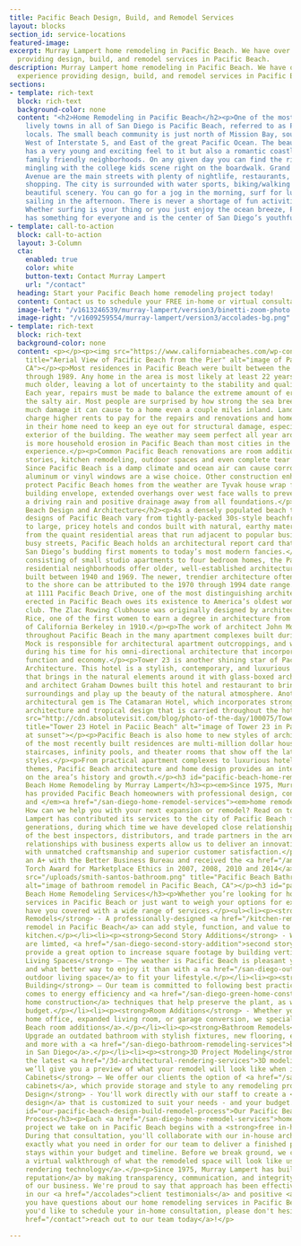```yaml
---
title: Pacific Beach Design, Build, and Remodel Services
layout: blocks
section_id: service-locations
featured-image: 
excerpt: Murray Lampert home remodeling in Pacific Beach. We have over 40 years experience
  providing design, build, and remodel services in Pacific Beach.
description: Murray Lampert home remodeling in Pacific Beach. We have over 40 years
  experience providing design, build, and remodel services in Pacific Beach.
sections:
- template: rich-text
  block: rich-text
  background-color: none
  content: "<h2>Home Remodeling in Pacific Beach</h2><p>One of the most scenic and
    lively towns in all of San Diego is Pacific Beach, referred to as P.B. by the
    locals. The small beach community is just north of Mission Bay, south of La Jolla,
    West of Interstate 5, and East of the great Pacific Ocean. The beautiful city
    has a very young and exciting feel to it but also a romantic coastline and several
    family friendly neighborhoods. On any given day you can find the rich and famous
    mingling with the college kids scene right on the boardwalk. Grand and Garnet
    Avenue are the main streets with plenty of nightlife, restaurants, cafes, and
    shopping. The city is surrounded with water sports, biking/walking paths, and
    beautiful scenery. You can go for a jog in the morning, surf for lunch, and be
    sailing in the afternoon. There is never a shortage of fun activities in P.B.
    Whether surfing is your thing or you just enjoy the ocean breeze, Pacific Beach
    has something for everyone and is the center of San Diego’s youthful lifestyle.</p>"
- template: call-to-action
  block: call-to-action
  layout: 3-Column
  cta:
    enabled: true
    color: white
    button-text: Contact Murray Lampert
    url: "/contact"
  heading: Start your Pacific Beach home remodeling project today!
  content: Contact us to schedule your FREE in-home or virtual consultation.
  image-left: "/v1613246539/murray-lampert/version3/binetti-zoom-photo.png"
  image-right: "/v1609259554/murray-lampert/version3/accolades-bg.png"
- template: rich-text
  block: rich-text
  background-color: none
  content: <p></p><p><img src="https://www.californiabeaches.com/wp-content/uploads/2014/09/bigs-Pacific-Beach-Aerial-View-with-Pier-PB-San-Diego-CA-E1-Large-e1509516135898-1000x592.jpg"
    title="Aerial View of Pacific Beach from the Pier" alt="image of Pacific Beach,
    CA"></p><p>Most residences in Pacific Beach were built between the years of 1950
    through 1989. Any home in the area is most likely at least 22 years old and probably
    much older, leaving a lot of uncertainty to the stability and quality of its infrastructure.
    Each year, repairs must be made to balance the extreme amount of erosion from
    the salty air. Most people are surprised by how strong the sea breeze is and how
    much damage it can cause to a home even a couple miles inland. Landlords must
    charge higher rents to pay for the repairs and renovations and home owners living
    in their home need to keep an eye out for structural damage, especially to the
    exterior of the building. The weather may seem perfect all year around, but there
    is more household erosion in Pacific Beach than most cities in the U.S. will every
    experience.</p><p>Common Pacific Beach renovations are room additions, second
    stories, kitchen remodeling, outdoor spaces and even complete tear downs/rebuilding.
    Since Pacific Beach is a damp climate and ocean air can cause corrosion, clad
    aluminum or vinyl windows are a wise choice. Other construction enhancements to
    protect Pacific Beach homes from the weather are Tyvak house wrap for a tight
    building envelope, extended overhangs over west face walls to prevent leaks from
    a driving rain and positive drainage away from all foundations.</p><h2 id="pacific-beach-design-and-architecture">Pacific
    Beach Design and Architecture</h2><p>As a densely populated beach town, the architectural
    designs of Pacific Beach vary from tightly-packed 30s-style beachfront cottages
    to large, pricey hotels and condos built with natural, earthy materials. Aside
    from the quaint residential areas that run adjacent to popular businesses and
    busy streets, Pacific Beach holds an architectural report card that runs from
    San Diego’s budding first moments to today’s most modern fancies.</p><p>Primarily
    consisting of small studio apartments to four bedroom homes, the Pacific Beach
    residential neighborhoods offer older, well-established architecture that was
    built between 1940 and 1969. The newer, trendier architecture often found closer
    to the shore can be attributed to the 1970 through 1994 date range.</p><p>Standing
    at 1111 Pacific Beach Drive, one of the most distinguishing architectural structures
    erected in Pacific Beach owes its existence to America’s oldest women’s rowing
    club. The Zlac Rowing Clubhouse was originally designed by architect Lilian J.
    Rice, one of the first women to earn a degree in architecture from the University
    of California Berkeley in 1910.</p><p>The work of architect John Mock is visible
    throughout Pacific Beach in the many apartment complexes built during his time.
    Mock is responsible for architectural apartment outcroppings, and was recognized
    during his time for his omni-directional architecture that incorporated form,
    function and economy.</p><p>Tower 23 is another shining star of Pacific Beach
    Architecture. This hotel is a stylish, contemporary, and luxurious urban building
    that brings in the natural elements around it with glass-boxed architecture. Designer
    and architect Graham Downes built this hotel and restaurant to bring in the tropical
    surroundings and play up the beauty of the natural atmosphere. Another tropical
    architectural gem is The Catamaran Hotel, which incorporates strong colonial Hawaiian
    architecture and tropical design that is carried throughout the hotel.</p><p><img
    src="http://cdn.absolutevisit.com/blog/photo-of-the-day/100075/Tower-Deck-Sunset-at-Tower-23-Pacific-Beach-California-USA.jpg"
    title="Tower 23 Hotel in Paciic Beach" alt="image of Tower 23 in Pacific Beach
    at sunset"></p><p>Pacific Beach is also home to new styles of architecture. Many
    of the most recently built residences are multi-million dollar houses with spiral
    staircases, infinity pools, and theater rooms that show off the latest in ultramodern
    styles.</p><p>From practical apartment complexes to luxurious hotels with tropical
    themes, Pacific Beach architecture and home design provides an interesting reflection
    on the area’s history and growth.</p><h3 id="pacific-beach-home-remodeling-by-murray-lampert">Pacific
    Beach Home Remodeling by Murray Lampert</h3><p><em>Since 1975, Murray Lampert
    has provided Pacific Beach homeowners with professional design, construction,
    and </em><a href="/san-diego-home-remodel-services"><em>home remodeling services</em></a><em>.
    How can we help you with your next expansion or remodel? Read on to find out.</em></p><p>Murray
    Lampert has contributed its services to the city of Pacific Beach for over four
    generations, during which time we have developed close relationships with some
    of the best inspectors, distributors, and trade partners in the area. These longstanding
    relationships with business experts allow us to deliver an innovative product
    with unmatched craftsmanship and superior customer satisfaction.</p><p>We maintain
    an A+ with the Better Business Bureau and received the <a href="/another-better-business-bureau-torch-award">BBB
    Torch Award for Marketplace Ethics in 2007, 2008, 2010 and 2014</a>.</p><p><img
    src="/uploads/smith-santos-bathroom.png" title="Pacific Beach Bathroom Remodeling"
    alt="image of bathroom remodel in Pacific Beach, CA"></p><h3 id="pacific-beach-home-remodeling-services">Pacific
    Beach Home Remodeling Services</h3><p>Whether you’re looking for home remodeling
    services in Pacific Beach or just want to weigh your options for expansion, we
    have you covered with a wide range of services.</p><ul><li><p><strong>Kitchen
    Remodels</strong> - A professionally-designed <a href="/kitchen-remodeling-pacific-beach">kitchen
    remodel in Pacific Beach</a> can add style, function, and value to an outdated
    kitchen.</p></li><li><p><strong>Second Story Additions</strong> - When lot sizes
    are limted, <a href="/san-diego-second-story-addition">second story additions</a>
    provide a great option to increase square footage by building vertically.</p></li><li><p><strong>Outdoor
    Living Spaces</strong> – The weather is Pacific Beach is pleasant year-round,
    and what better way to enjoy it than with a <a href="/san-diego-outdoor-living-space-design/">custom
    outdoor living space</a> to fit your lifestyle.</p></li><li><p><strong>Green Home
    Building</strong> – Our team is committed to following best practices when it
    comes to energy efficiency and <a href="/san-diego-green-home-construction">green
    home construction</a> techniques that help preserve the plant, as well as your
    budget.</p></li><li><p><strong>Room Additions</strong> - Whether you need a new
    home office, expanded living room, or garage conversion, we specialize in <a href="/room-additions-pacific-beach">Pacific
    Beach room additions</a>.</p></li><li><p><strong>Bathroom Remodels</strong> –
    Upgrade an outdated bathroom with stylish fixtures, new flooring, efficient plumbing,
    and more with a <a href="/san-diego-bathroom-remodeling-services">bathroom remodel
    in San Diego</a>.</p></li><li><p><strong>3D Project Modeling</strong> - Using
    the latest <a href="/3d-architectural-rendering-services">3D modeling technology</a>,
    we’ll give you a preview of what your remodel will look like when it’s all finished.</p></li><li><p><strong>Custom
    Cabinets</strong> – We offer our clients the option of <a href="/san-diego-custom-cabinet-construction-services">custom
    cabinets</a>, which provide storage and style to any remodeling project.</p></li><li><p><strong>Architectural
    Design</strong> - You'll work directly with our staff to create a <a href="/san-diego-architectural-design-services">architectural
    design</a> that is customized to suit your needs - and your budget.</p></li></ul><h3
    id="our-pacific-beach-design-build-remodel-process">Our Pacific Beach Design-Build-Remodel
    Process</h3><p>Each <a href="/san-diego-home-remodel-services">home remodeling</a>
    project we take on in Pacific Beach begins with a <strong>free in-home consultation</strong>.
    During that consultation, you'll collaborate with our in-house architect to identify
    exactly what you need in order for our team to deliver a finished product that
    stays within your budget and timeline. Before we break ground, we can give you
    a virtual walkthrough of what the remodeled space will look like using <a href="/3d-architectural-rendering-services">3D
    rendering technology</a>.</p><p>Since 1975, Murray Lampert has built a <a href="https://www.youtube.com/watch?v=oRPb3--nimI">rock-solid
    reputation</a> by making transparency, communication, and integrity the foundation
    of our business. We're proud to say that approach has been effective, and is reflected
    in our <a href="/accolades">client testimonials</a> and positive <a href="/accolades">reviews</a>.</p><p>If
    you have questions about our home remodeling services in Pacific Beach, or if
    you'd like to schedule your in-home consultation, please don't hesitate to <a
    href="/contact">reach out to our team today</a>!</p>

---
```

